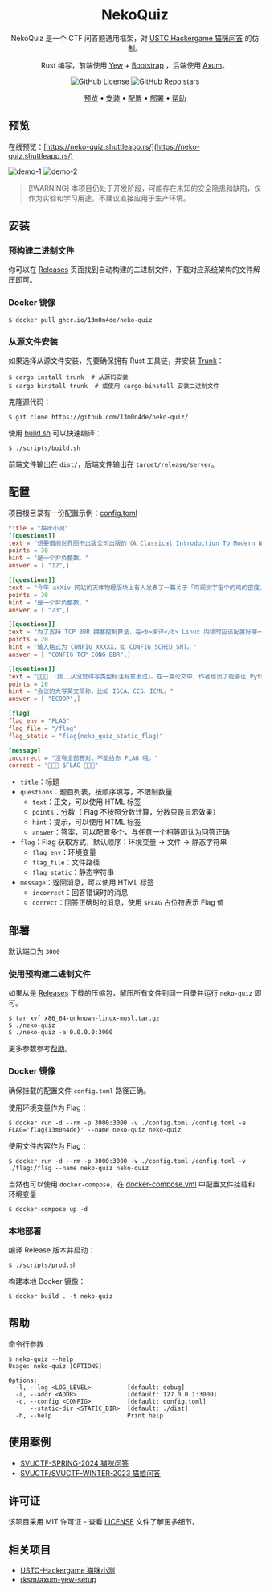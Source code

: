 <div align="center">

# NekoQuiz

NekoQuiz 是一个 CTF 问答题通用框架，对 [USTC Hackergame 猫咪问答](https://github.com/USTC-Hackergame/hackergame2023-writeups/blob/master/official/%E7%8C%AB%E5%92%AA%E5%B0%8F%E6%B5%8B/README.md) 的仿制。

Rust 编写，前端使用 [Yew](https://yew.rs/) + [Bootstrap](https://getbootstrap.com/) ，后端使用 [Axum](https://github.com/tokio-rs/axum)。

![GitHub License](https://img.shields.io/badge/license-MIT-green?style=for-the-badge)
![GitHub Repo stars](https://img.shields.io/github/stars/13m0n4de/neko-quiz?style=for-the-badge)

[预览](#%E9%A2%84%E8%A7%88) •
[安装](#%E5%AE%89%E8%A3%85) •
[配置](#%E9%85%8D%E7%BD%AE) •
[部署](#%E9%83%A8%E7%BD%B2) •
[帮助](#%E5%B8%AE%E5%8A%A9)

</div>

## 预览

在线预览：[https://neko-quiz.shuttleapp.rs/](https://neko-quiz.shuttleapp.rs/)

![demo-1](assets/demo-1.png)
![demo-2](assets/demo-2.png)

> \[!WARNING\]
> 本项目仍处于开发阶段，可能存在未知的安全隐患和缺陷，仅作为实验和学习用途，不建议直接应用于生产环境。

## 安装

### 预构建二进制文件

你可以在 [Releases](https://github.com/13m0n4de/neko-quiz/releases) 页面找到自动构建的二进制文件，下载对应系统架构的文件解压即可。

### Docker 镜像

```
$ docker pull ghcr.io/13m0n4de/neko-quiz
```

### 从源文件安装

如果选择从源文件安装，先要确保拥有 Rust 工具链，并安装 [Trunk](https://github.com/thedodd/trunk)：

```
$ cargo install trunk  # 从源码安装
$ cargo binstall trunk  # 或使用 cargo-binstall 安装二进制文件
```

克隆源代码：

```
$ git clone https://github.com/13m0n4de/neko-quiz/
```

使用 [build.sh](./scripts/build.sh) 可以快速编译：

```
$ ./scripts/build.sh
```

前端文件输出在 `dist/`，后端文件输出在 `target/release/server`。

## 配置

项目根目录有一份配置示例：[config.toml](config.toml)

```toml
title = "猫咪小测"
[[questions]]
text = "想要借阅世界图书出版公司出版的《A Classical Introduction To Modern Number Theory 2nd ed.》，应当前往中国科学技术大学西区图书馆的哪一层？"
points = 30
hint = "是一个非负整数。"
answer = [ "12",]

[[questions]]
text = "今年 arXiv 网站的天体物理版块上有人发表了一篇关于「可观测宇宙中的鸡的密度上限」的论文，请问论文中作者计算出的鸡密度函数的上限为 10 的多少次方每立方秒差距？"
points = 30
hint = "是一个非负整数。"
answer = [ "23",]

[[questions]]
text = "为了支持 TCP BBR 拥塞控制算法，在<b>编译</b> Linux 内核时应该配置好哪一条内核选项？"
points = 20
hint = "输入格式为 CONFIG_XXXXX，如 CONFIG_SCHED_SMT。"
answer = [ "CONFIG_TCP_CONG_BBR",]

[[questions]]
text = "🥒🥒🥒：「我……从没觉得写类型标注有意思过」。在一篇论文中，作者给出了能够让 Python 的类型检查器 MyPY mypy 陷入死循环的代码，并证明 Python 的类型检查和停机问题一样困难。请问这篇论文发表在今年的哪个学术会议上？"
points = 20
hint = "会议的大写英文简称，比如 ISCA、CCS、ICML。"
answer = [ "ECOOP",]

[flag]
flag_env = "FLAG"
flag_file = "/flag"
flag_static = "flag{neko_quiz_static_flag}"

[message]
incorrect = "没有全部答对，不能给你 FLAG 哦。"
correct = "🎉🎉🎉 $FLAG 🎉🎉🎉"
```

- `title`：标题
- `questions`：题目列表，按顺序填写，不限制数量
    - `text`：正文，可以使用 HTML 标签
    - `points`：分数（ Flag 不按照分数计算，分数只是显示效果）
    - `hint`：提示，可以使用 HTML 标签
    - `answer`：答案，可以配置多个，与任意一个相等即认为回答正确
- `flag`：Flag 获取方式，默认顺序：环境变量 -> 文件 -> 静态字符串
    - `flag_env`：环境变量
    - `flag_file`：文件路径
    - `flag_static`：静态字符串
- `message`：返回消息，可以使用 HTML 标签
    - `incorrect`：回答错误时的消息
    - `correct`：回答正确时的消息，使用 `$FLAG` 占位符表示 Flag 值

## 部署

默认端口为 `3000`

### 使用预构建二进制文件

如果从是 [Releases](https://github.com/13m0n4de/neko-quiz/releases) 下载的压缩包，解压所有文件到同一目录并运行 `neko-quiz` 即可。

```
$ tar xvf x86_64-unknown-linux-musl.tar.gz
$ ./neko-quiz
$ ./neko-quiz -a 0.0.0.0:3000
```

更多参数参考[帮助](#%E5%B8%AE%E5%8A%A9)。

### Docker 镜像

确保挂载的配置文件 `config.toml` 路径正确。

使用环境变量作为 Flag：

```
$ docker run -d --rm -p 3000:3000 -v ./config.toml:/config.toml -e FLAG='flag{13m0n4de}' --name neko-quiz neko-quiz
```

使用文件内容作为 Flag：

```
$ docker run -d --rm -p 3000:3000 -v ./config.toml:/config.toml -v ./flag:/flag --name neko-quiz neko-quiz
```

当然也可以使用 `docker-compose`，在 [docker-compose.yml](./docker-compose.yml) 中配置文件挂载和环境变量

```
$ docker-compose up -d
```

### 本地部署

编译 Release 版本并启动：

```
$ ./scripts/prod.sh
```

构建本地 Docker 镜像：

```
$ docker build . -t neko-quiz
```

## 帮助

命令行参数：

```
$ neko-quiz --help
Usage: neko-quiz [OPTIONS]

Options:
  -l, --log <LOG_LEVEL>          [default: debug]
  -a, --addr <ADDR>              [default: 127.0.0.1:3000]
  -c, --config <CONFIG>          [default: config.toml]
      --static-dir <STATIC_DIR>  [default: ./dist]
  -h, --help                     Print help
```

## 使用案例

- [SVUCTF-SPRING-2024 猫咪问答](https://github.com/SVUCTF/SVUCTF-SPRING-2024/tree/main/challenges/misc/neko_quiz)
- [SVUCTF/SVUCTF-WINTER-2023 猫娘问答](https://github.com/SVUCTF/SVUCTF-WINTER-2023/tree/main/challenges/misc/neko_quiz)

## 许可证

该项目采用 MIT 许可证 - 查看 [LICENSE](LICENSE) 文件了解更多细节。

## 相关项目

- [USTC-Hackergame 猫咪小测](https://github.com/USTC-Hackergame/hackergame2023-writeups/blob/master/official/%E7%8C%AB%E5%92%AA%E5%B0%8F%E6%B5%8B/README.md)
- [rksm/axum-yew-setup](https://github.com/rksm/axum-yew-setup/)
